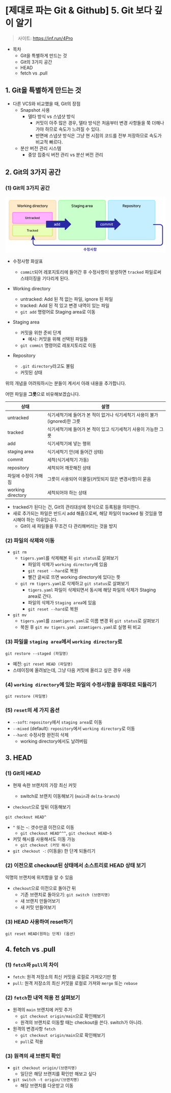 # [제대로 파는 Git & Github] 5. Git 보다 깊이 알기

> 사이트: https://inf.run/4Pro



- 목차
  - Git을 특별하게 만드는 것
  - Git의 3가지 공간
  - HEAD
  - fetch vs .pull



## 1. Git을 특별하게 만드는 것

- 다른 VCS와 비교했을 때, Git의 장점
  - Snapshot 사용
    - 델타 방식 vs 스냅샷 방식
      - 커밋이 아주 많은 경우, 델타 방식은 처음부터 변경 사항들을 쭉 더해나가야 하므로 속도가 느려질 수 있다.
      - 반면에 스냅샷 방식은 그냥 현 시점의 코드를 전부 저장하므로 속도가 비교적 빠르다.
  - 분산 버전 관리 시스템
    - 중앙 집중식 버전 관리 vs 분산 버전 관리

 



## 2. Git의 3가지 공간



### (1) Git의 3가지 공간

![image-20220402153515066](./img/image-20220402153515066.png)

- 수정사항 화살표
  - `commit`되어 레포지토리에 들어간 후 수정사항이 발생하면 `tracked` 파일로써 스테이징을 기다리게 된다.



- Working directory
  - untracked: Add 된 적 없는 파일, ignore 된 파일
  - tracked: Add 된 적 있고 변경 내역이 있는 파일
  - `git add` 명령어로 Staging area로 이동
- Staging area
  - 커밋을 위한 준비 단계
    - 예시: 커밋을 위해 선택된 파일들
  - `git commit` 명령어로 레포지토리로 이동
- Repository
  - `.git directory`라고도 불림
  - 커밋된 상태



위의 개념을 어려워하시는 분들이 계서서 아래 내용을 추가합니다.

어떤 파일을 **그릇**으로 비유해보겠습니다.

| 상태                 | 설명                                                         |
| -------------------- | ------------------------------------------------------------ |
| untracked            | 식기세척기에 들어가 본 적이 없거나 식기세척기 사용이 불가(ignored)한 그릇 |
| tracked              | 식기세척기에 들어가 본 적이 있고 식기세척기 사용이 가능한 그릇 |
| add                  | 식기세척기에 넣는 행위                                       |
| staging area         | 식기세척기 안(에 들어간 상태)                                |
| commit               | 세척(식기세척기 가동)                                        |
| repository           | 세척되어 깨끗해진 상태                                       |
| 파일에 수정이 가해짐 | 그릇이 사용되어 이물질(커밋되지 않은 변경사항)이 묻음        |
| working directory    | 세척되어야 하는 상태                                         |

- tracked가 된다는 건, Git의 관리대상에 정식으로 등록됨을 의미한다.
- 새로 추가되는 파일은 반드시 add 해줌으로써, 해당 파일이 tracked 될 것임을 명시해야 하는 이유입니다. 
  - Git이 새 파일들을 무조건 다 관리해버리는 것을 방지



### (2) 파일의 삭제와 이동

- `git rm`
  - `tigers.yaml`를 삭제해본 뒤 `git status`로 살펴보기
    - 파일의 삭제가 `working directory`에 있음
    - `git reset --hard`로 복원
    - 빨간 글씨로 뜨면 working directory에 있다는 뜻
  - `git rm tigers.yaml`로 삭제하고 `git status`로 살펴보기
    - `tigers.yaml` 파일이 삭제되면서 동시에 해당 파일의 삭제가 Staging area로 간다.
    - 파일의 삭제가 `Staging area`에 있음
    - `git reset --hard`로 복원
- `git mv`
  - `tigers.yaml`를 `zzamtigers.yaml`로 이름 변경 뒤 `git status`로 살펴보기
  - 복원 후 `git mv tigers.yaml zzamtigers.yaml`로 실행 뒤 비교



### (3) 파일을 `staging area`에서 `working directory`로

```shell
git restore --staged (파일명)
```

- 예전: `git reset HEAD (파일명)`
- 스테이징에 올려놨는데, 그냥 다음 커밋에 올리고 싶은 경우 사용



### (4) `working directory`에 있는 파일의 수정사항을 원래대로 되돌리기

```shell
git restore (파일명)
```



### (5) `reset`의 세 가지 옵션

- `--soft`: `repository`에서 `staging area`로 이동
- `--mixed` (default): `repository`에서 `working directory`로 이동
- `--hard`: 수정사항 완전히 삭제 
  - working directory에서도 날려버림



## 3. HEAD

### (1) Git의 HEAD

- 현재 속한 브랜치의 가장 최신 커밋
  - switch로 브랜치 이동해보기 (`main`과 `delta-branch`)



- `checkout`으로 앞뒤 이동해보기

```shell
git checkout HEAD^
```

- `^` 또는 `~`: 갯수만큼 이전으로 이동
  - `git checkout HEAD^^^`, `git checkout HEAD~5`
- 커밋 해시를 사용해서도 이동 가능
  - `git checkout (커밋 해시)`
- `git checkout -`: (이동을) 한 단계 되돌리기



### (2) 이전으로 checkout된 상태에서 소스트리로 HEAD 상태 보기

익명의 브랜치에 위치함을 알 수 있음

- `checkout`으로 이전으로 돌아간 뒤
  - 기존 브랜치로 돌아오기: `git switch (브랜치명)`
  - 새 브랜치 만들어보기
  - 새 커밋 만들어보기



### (3) HEAD 사용하여 reset하기

```shell
git reset HEAD(원하는 단계) (옵션)
```





## 4. fetch vs .pull

### (1) `fetch`와 `pull`의 차이

- `fetch`: 원격 저장소의 최신 커밋을 로컬로 가져오기만 함
- `pull`: 원격 저장소의 최신 커밋을 로컬로 가져와 `merge` 또는 `rebase`



### (2) `fetch`한 내역 적용 전 살펴보기

- 원격의 `main` 브랜치에 커밋 추가
  - `git checkout origin/main`으로 확인해보기
  - 원격의 브랜치로 이동할 때는 checkout을 쓴다. switch가 아니라.
- 원격의 변경사항 `fetch`
  - `git checkout origin/main`으로 확인해보기
  - `pull`로 적용



### (3) 원격의 새 브랜치 확인

- `git checkout origin/(브랜치명)`
  - 일단은 해당 브랜치를 확인만 해보고 싶다
- `git switch -t origin/(브랜치명)`
  - 해당 브랜치를 다운받고 이동